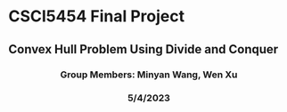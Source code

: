 # CSCI5454 Final Project

## Convex Hull Problem Using Divide and Conquer

### <div align="center"> Group Members: Minyan Wang, Wen Xu

### <div align="center"> 5/4/2023
